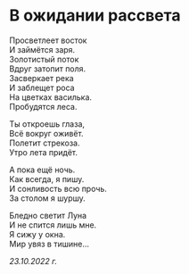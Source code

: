 # В ожидании рассвета

Просветлеет восток  
И займётся заря.  
Золотистый поток  
Вдруг затопит поля.  
Засверкает река  
И заблещет роса  
На цветках василька.  
Пробудятся леса.  

Ты откроешь глаза,  
Всё вокруг оживёт.  
Полетит стрекоза.  
Утро лета придёт.

А пока ещё ночь.  
Как всегда, я пишу.  
И сонливость всю прочь.  
За столом я шуршу.

Бледно светит Луна  
И не спится лишь мне.  
Я сижу у окна.  
Мир увяз в тишине...

*23.10.2022 г.*